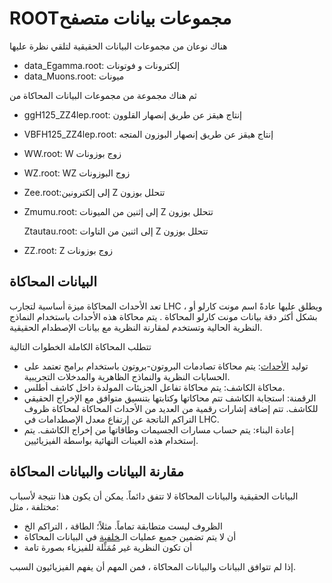 # ROOTمجموعات بيانات متصفح

هناك نوعان من مجموعات البيانات الحقيقية لتلقي نظرة عليها

*  data\_Egamma.root:  إلكترونات و فوتونات 
* data\_Muons.root: ميونات 

ثم هناك مجموعة من مجموعات البيانات المحاكاة من 

* ggH125\_ZZ4lep.root:  إنتاج هيقز عن طريق إنصهار القلوون 
* VBFH125\_ZZ4lep.root: إنتاج هيقز عن طريق إنصهار البوزون المتجه 
* WW.root:  W زوج بوزونات 
* WZ.root: WZ زوج البوزونات 
* Zee.root:إلى إلكترونين Z تتحلل بوزون
* Zmumu.root:  إلى إثنين من الميونات Z تتحلل بوزون

  Ztautau.root:    إلى اثنين من التاوات Z  تتحلل بوزون

* ZZ.root: Z زوج بوزونات 

## البيانات المحاكاة <a id="simulated-data"></a>

تعد الأحداث المحاكاة ميزة أساسية لتجارب LHC ، ويطلق عليها عادةً اسم مونت كارلو أو بشكل أكثر دقة بيانات مونت كارلو المحاكاة . يتم محاكاة هذه الأحداث باستخدام النماذج النظرية الحالية وتستخدم لمقارنة النظرية مع بيانات الإصطدام الحقيقية. 

تتطلب المحاكاة الكاملة الخطوات التالية 

* توليد [الأحداث](https://alhassan-amel.gitbook.io/workspace/get-started-hep/untitled/glossary#event): يتم محاكاة تصادمات البروتون-بروتون باستخدام برامج تعتمد على الحسابات النظرية والنماذج الظاهرية والمدخلات التجريبية. 
* محاكاة الكاشف: يتم محاكاة تفاعل الجزيئات المولدة داخل كاشف أطلس. 
* الرقمنة: استجابة الكاشف تتم محاكاتها وكتابتها بتنسيق متوافق مع الإخراج الحقيقي للكاشف. تتم إضافة إشارات رقمية من العديد من الأحداث المحاكاة لمحاكاة ظروف التراكم الناتجة عن إرتفاع معدل الإصطدامات في LHC. 
* إعادة البناء: يتم حساب مسارات الجسيمات وطاقاتها من إخراج الكاشف. يتم إستخدام هذه العينات النهائية بواسطة الفيزيائيين.

## مقارنة البيانات والبيانات المحاكاة <a id="comparing-data-and-simulated-data"></a>

البيانات الحقيقية والبيانات المحاكاة لا تتفق دائماً. يمكن أن يكون هذا نتيجة لأسباب مختلفة ، مثل:

* الظروف ليست متطابقة تماماً. مثلاً؛ الطاقة ، التراكم الخ
* أن لا يتم تضمين جميع عمليات الـ[خلفية](https://alhassan-amel.gitbook.io/workspace/get-started-hep/untitled/glossary#background) في البيانات المحاكاة
* أن تكون النظرية غير مُمَثِّلة للفيزياء بصورة تامة

إذا لم تتوافق البيانات والبيانات المحاكاة ، فمن المهم أن يفهم الفيزيائيون السبب.

